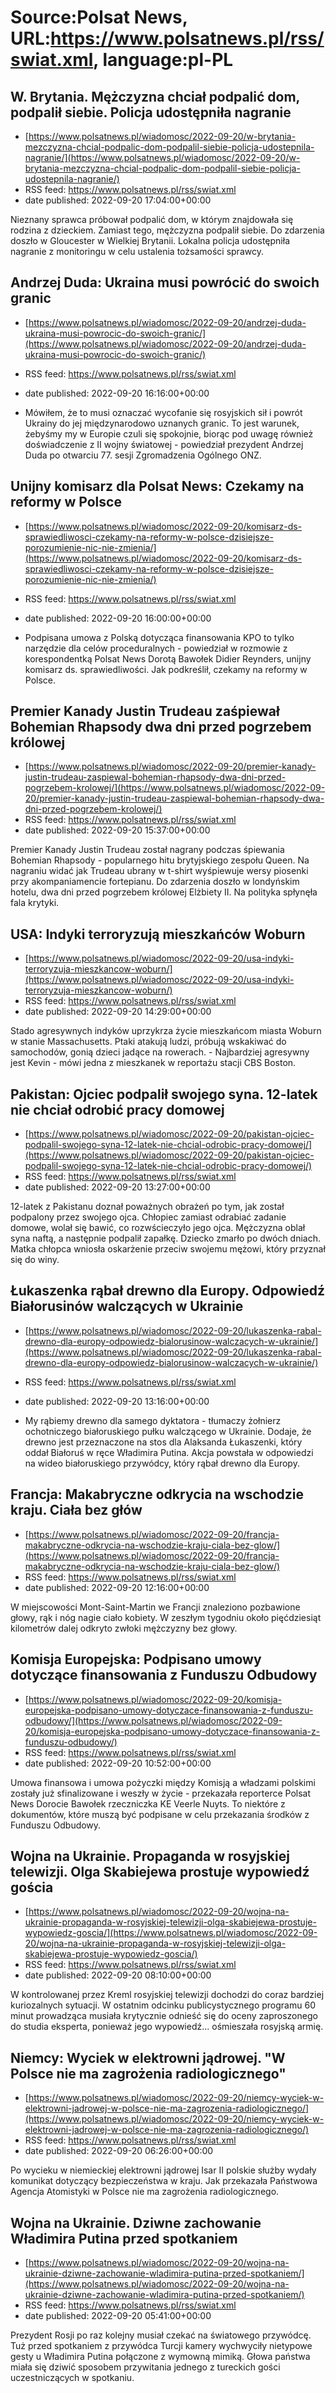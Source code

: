 # Source:Polsat News, URL:https://www.polsatnews.pl/rss/swiat.xml, language:pl-PL

## W. Brytania. Mężczyzna chciał podpalić dom, podpalił siebie. Policja udostępniła nagranie
 - [https://www.polsatnews.pl/wiadomosc/2022-09-20/w-brytania-mezczyzna-chcial-podpalic-dom-podpalil-siebie-policja-udostepnila-nagranie/](https://www.polsatnews.pl/wiadomosc/2022-09-20/w-brytania-mezczyzna-chcial-podpalic-dom-podpalil-siebie-policja-udostepnila-nagranie/)
 - RSS feed: https://www.polsatnews.pl/rss/swiat.xml
 - date published: 2022-09-20 17:04:00+00:00

Nieznany sprawca próbował podpalić dom, w którym znajdowała się rodzina z dzieckiem. Zamiast tego, mężczyzna podpalił siebie. Do zdarzenia doszło w Gloucester w Wielkiej Brytanii. Lokalna policja udostępniła nagranie z monitoringu w celu ustalenia tożsamości sprawcy.

## Andrzej Duda: Ukraina musi powrócić do swoich granic
 - [https://www.polsatnews.pl/wiadomosc/2022-09-20/andrzej-duda-ukraina-musi-powrocic-do-swoich-granic/](https://www.polsatnews.pl/wiadomosc/2022-09-20/andrzej-duda-ukraina-musi-powrocic-do-swoich-granic/)
 - RSS feed: https://www.polsatnews.pl/rss/swiat.xml
 - date published: 2022-09-20 16:16:00+00:00

- Mówiłem, że to musi oznaczać wycofanie się rosyjskich sił i powrót Ukrainy do jej międzynarodowo uznanych granic. To jest warunek, żebyśmy my w Europie czuli się spokojnie, biorąc pod uwagę również doświadczenie z II wojny światowej - powiedział prezydent Andrzej Duda po otwarciu 77. sesji Zgromadzenia Ogólnego ONZ.

## Unijny komisarz dla Polsat News: Czekamy na reformy w Polsce
 - [https://www.polsatnews.pl/wiadomosc/2022-09-20/komisarz-ds-sprawiedliwosci-czekamy-na-reformy-w-polsce-dzisiejsze-porozumienie-nic-nie-zmienia/](https://www.polsatnews.pl/wiadomosc/2022-09-20/komisarz-ds-sprawiedliwosci-czekamy-na-reformy-w-polsce-dzisiejsze-porozumienie-nic-nie-zmienia/)
 - RSS feed: https://www.polsatnews.pl/rss/swiat.xml
 - date published: 2022-09-20 16:00:00+00:00

- Podpisana umowa z Polską dotycząca finansowania KPO to tylko narzędzie dla celów proceduralnych - powiedział w rozmowie z korespondentką Polsat News Dorotą Bawołek Didier Reynders, unijny komisarz ds. sprawiedliwości. Jak podkreślił, czekamy na reformy w Polsce.

## Premier Kanady Justin Trudeau zaśpiewał Bohemian Rhapsody dwa dni przed pogrzebem królowej
 - [https://www.polsatnews.pl/wiadomosc/2022-09-20/premier-kanady-justin-trudeau-zaspiewal-bohemian-rhapsody-dwa-dni-przed-pogrzebem-krolowej/](https://www.polsatnews.pl/wiadomosc/2022-09-20/premier-kanady-justin-trudeau-zaspiewal-bohemian-rhapsody-dwa-dni-przed-pogrzebem-krolowej/)
 - RSS feed: https://www.polsatnews.pl/rss/swiat.xml
 - date published: 2022-09-20 15:37:00+00:00

Premier Kanady Justin Trudeau został nagrany podczas śpiewania Bohemian Rhapsody - popularnego hitu brytyjskiego zespołu Queen. Na nagraniu widać jak Trudeau ubrany w t-shirt wyśpiewuje wersy piosenki przy akompaniamencie fortepianu. Do zdarzenia doszło w londyńskim hotelu, dwa dni przed pogrzebem królowej Elżbiety II. Na polityka spłynęła fala krytyki.

## USA: Indyki terroryzują mieszkańców Woburn
 - [https://www.polsatnews.pl/wiadomosc/2022-09-20/usa-indyki-terroryzuja-mieszkancow-woburn/](https://www.polsatnews.pl/wiadomosc/2022-09-20/usa-indyki-terroryzuja-mieszkancow-woburn/)
 - RSS feed: https://www.polsatnews.pl/rss/swiat.xml
 - date published: 2022-09-20 14:29:00+00:00

Stado agresywnych indyków uprzykrza życie mieszkańcom miasta Woburn w stanie Massachusetts. Ptaki atakują ludzi, próbują wskakiwać do samochodów, gonią dzieci jadące na rowerach. - Najbardziej agresywny jest Kevin - mówi jedna z mieszkanek w reportażu stacji CBS Boston.

## Pakistan: Ojciec podpalił swojego syna. 12-latek nie chciał odrobić pracy domowej
 - [https://www.polsatnews.pl/wiadomosc/2022-09-20/pakistan-ojciec-podpalil-swojego-syna-12-latek-nie-chcial-odrobic-pracy-domowej/](https://www.polsatnews.pl/wiadomosc/2022-09-20/pakistan-ojciec-podpalil-swojego-syna-12-latek-nie-chcial-odrobic-pracy-domowej/)
 - RSS feed: https://www.polsatnews.pl/rss/swiat.xml
 - date published: 2022-09-20 13:27:00+00:00

12-latek z Pakistanu doznał poważnych obrażeń po tym, jak został podpalony przez swojego ojca. Chłopiec zamiast odrabiać zadanie domowe, wolał się bawić, co rozwścieczyło jego ojca. Mężczyzna oblał syna naftą, a następnie podpalił zapałkę. Dziecko zmarło po dwóch dniach. Matka chłopca wniosła oskarżenie przeciw swojemu mężowi, który przyznał się do winy.

## Łukaszenka rąbał drewno dla Europy. Odpowiedź Białorusinów walczących w Ukrainie
 - [https://www.polsatnews.pl/wiadomosc/2022-09-20/lukaszenka-rabal-drewno-dla-europy-odpowiedz-bialorusinow-walczacych-w-ukrainie/](https://www.polsatnews.pl/wiadomosc/2022-09-20/lukaszenka-rabal-drewno-dla-europy-odpowiedz-bialorusinow-walczacych-w-ukrainie/)
 - RSS feed: https://www.polsatnews.pl/rss/swiat.xml
 - date published: 2022-09-20 13:16:00+00:00

- My rąbiemy drewno dla samego dyktatora - tłumaczy żołnierz ochotniczego białoruskiego pułku walczącego w Ukrainie. Dodaje, że drewno jest przeznaczone na stos dla Alaksanda Łukaszenki, który oddał Białoruś w ręce Władimira Putina. Akcja powstała w odpowiedzi na wideo białoruskiego przywódcy, który rąbał drewno dla Europy.

## Francja: Makabryczne odkrycia na wschodzie kraju. Ciała bez głów
 - [https://www.polsatnews.pl/wiadomosc/2022-09-20/francja-makabryczne-odkrycia-na-wschodzie-kraju-ciala-bez-glow/](https://www.polsatnews.pl/wiadomosc/2022-09-20/francja-makabryczne-odkrycia-na-wschodzie-kraju-ciala-bez-glow/)
 - RSS feed: https://www.polsatnews.pl/rss/swiat.xml
 - date published: 2022-09-20 12:16:00+00:00

W miejscowości Mont-Saint-Martin we Francji znaleziono pozbawione głowy, rąk i nóg nagie ciało kobiety. W zeszłym tygodniu około pięćdziesiąt kilometrów dalej odkryto zwłoki mężczyzny bez głowy.

## Komisja Europejska: Podpisano umowy dotyczące finansowania z Funduszu Odbudowy
 - [https://www.polsatnews.pl/wiadomosc/2022-09-20/komisja-europejska-podpisano-umowy-dotyczace-finansowania-z-funduszu-odbudowy/](https://www.polsatnews.pl/wiadomosc/2022-09-20/komisja-europejska-podpisano-umowy-dotyczace-finansowania-z-funduszu-odbudowy/)
 - RSS feed: https://www.polsatnews.pl/rss/swiat.xml
 - date published: 2022-09-20 10:52:00+00:00

Umowa finansowa i umowa pożyczki między Komisją a władzami polskimi zostały już sfinalizowane i weszły w życie - przekazała reporterce Polsat News Dorocie Bawołek rzeczniczka KE Veerle Nuyts. To niektóre z dokumentów, które muszą być podpisane w celu przekazania środków z Funduszu Odbudowy.

## Wojna na Ukrainie. Propaganda w rosyjskiej telewizji. Olga Skabiejewa prostuje wypowiedź gościa
 - [https://www.polsatnews.pl/wiadomosc/2022-09-20/wojna-na-ukrainie-propaganda-w-rosyjskiej-telewizji-olga-skabiejewa-prostuje-wypowiedz-goscia/](https://www.polsatnews.pl/wiadomosc/2022-09-20/wojna-na-ukrainie-propaganda-w-rosyjskiej-telewizji-olga-skabiejewa-prostuje-wypowiedz-goscia/)
 - RSS feed: https://www.polsatnews.pl/rss/swiat.xml
 - date published: 2022-09-20 08:10:00+00:00

W kontrolowanej przez Kreml rosyjskiej telewizji dochodzi do coraz bardziej kuriozalnych sytuacji. W ostatnim odcinku publicystycznego programu 60 minut prowadząca musiała krytycznie odnieść się do oceny zaproszonego do studia eksperta, ponieważ jego wypowiedź... ośmieszała rosyjską armię.

## Niemcy: Wyciek w elektrowni jądrowej. "W Polsce nie ma zagrożenia radiologicznego"
 - [https://www.polsatnews.pl/wiadomosc/2022-09-20/niemcy-wyciek-w-elektrowni-jadrowej-w-polsce-nie-ma-zagrozenia-radiologicznego/](https://www.polsatnews.pl/wiadomosc/2022-09-20/niemcy-wyciek-w-elektrowni-jadrowej-w-polsce-nie-ma-zagrozenia-radiologicznego/)
 - RSS feed: https://www.polsatnews.pl/rss/swiat.xml
 - date published: 2022-09-20 06:26:00+00:00

Po wycieku w niemieckiej elektrowni jądrowej Isar II polskie służby wydały komunikat dotyczący bezpieczeństwa w kraju. Jak przekazała Państwowa Agencja Atomistyki w Polsce nie ma zagrożenia radiologicznego.

## Wojna na Ukrainie. Dziwne zachowanie Władimira Putina przed spotkaniem
 - [https://www.polsatnews.pl/wiadomosc/2022-09-20/wojna-na-ukrainie-dziwne-zachowanie-wladimira-putina-przed-spotkaniem/](https://www.polsatnews.pl/wiadomosc/2022-09-20/wojna-na-ukrainie-dziwne-zachowanie-wladimira-putina-przed-spotkaniem/)
 - RSS feed: https://www.polsatnews.pl/rss/swiat.xml
 - date published: 2022-09-20 05:41:00+00:00

Prezydent Rosji po raz kolejny musiał czekać na światowego przywódcę. Tuż przed spotkaniem z przywódca Turcji kamery wychwyciły nietypowe gesty u Władimira Putina połączone z wymowną mimiką. Głowa państwa miała się dziwić sposobem przywitania jednego z tureckich gości uczestniczących w spotkaniu.

